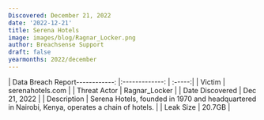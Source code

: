 ```yaml
---
Discovered: December 21, 2022
date: '2022-12-21'
title: Serena Hotels
image: images/blog/Ragnar_Locker.png
author: Breachsense Support
draft: false
yearmonths: 2022/december
---
```


| Data Breach Report------------:     |:-------------:    | :-----:|
| Victim      | serenahotels.com      | 
| Threat Actor      | Ragnar_Locker      | 
| Date Discovered      | Dec 21, 2022      | 
| Description      | Serena Hotels, founded in 1970 and headquartered in Nairobi, Kenya, operates a chain of hotels.      | 
| Leak Size      | 20.7GB      | 

